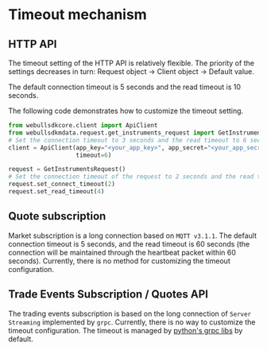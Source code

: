 # Timeout mechanism

## HTTP API

The timeout setting of the HTTP API is relatively flexible. The priority of the settings decreases in turn: Request object -> Client object -> Default value.

The default connection timeout is 5 seconds and the read timeout is 10 seconds.

The following code demonstrates how to customize the timeout setting.

```python
from webullsdkcore.client import ApiClient
from webullsdkmdata.request.get_instruments_request import GetInstrumentsRequest
# Set the connection timeout to 3 seconds and the read timeout to 6 seconds.
client = ApiClient(app_key="<your_app_key>", app_secret="<your_app_secret", region_id="hk", connect_timeout=3,
                   timeout=6)

request = GetInstrumentsRequest()
# Set the connection timeout of the request to 2 seconds and the read timeout to 4 seconds, only valid for the current request.
request.set_connect_timeout(2)
request.set_read_timeout(4)
```

## Quote subscription

Market subscription is a long connection based on `MQTT v3.1.1`. The default connection timeout is 5 seconds, and the read timeout is 60 seconds (the connection will be maintained through the heartbeat packet within 60 seconds). Currently, there is no method for customizing the timeout configuration.

## Trade Events Subscription / Quotes API

The trading events subscription is based on the long connection of `Server Streaming` implemented by `grpc`. Currently, there is no way to customize the timeout configuration. The timeout is managed by [python's grpc libs](https://grpc.io/docs/languages/python/basics/) by default.